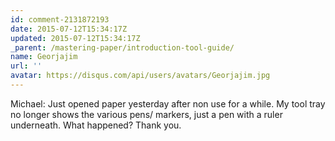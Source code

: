 ```yaml
---
id: comment-2131872193
date: 2015-07-12T15:34:17Z
updated: 2015-07-12T15:34:17Z
_parent: /mastering-paper/introduction-tool-guide/
name: Georjajim
url: ''
avatar: https://disqus.com/api/users/avatars/Georjajim.jpg
---
```


Michael: Just opened paper yesterday after non use for a while. My tool tray no
longer shows the various pens/ markers, just a pen with a ruler underneath. What
happened? Thank you.
